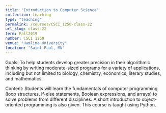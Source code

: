 ```yaml
---
title: "Introduction to Computer Science"
collection: teaching
type: "teaching"
permalink: /courses/CSCI_1250-class-22
url_slug: class-22
term: Fall2019
number: CSCI 1250
venue: "Hamline University"
location: "Saint Paul, MN"
---
```


Goals: To help students develop greater precision in their algorithmic thinking by writing moderate-sized programs for a variety of applications, including but not limited to biology, chemistry,  economics, literary studies, and mathematics.

Content: Students will learn the fundamentals of computer programming (loop structures, if-else statements, Boolean expressions, and arrays) to solve  problems from different disciplines. A short introduction to object-oriented programming is also given. This course is taught using Python.

